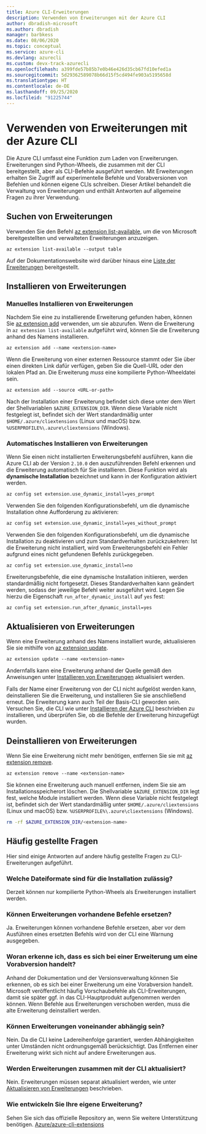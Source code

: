 ```yaml
---
title: Azure CLI-Erweiterungen
description: Verwenden von Erweiterungen mit der Azure CLI
author: dbradish-microsoft
ms.author: dbradish
manager: barbkess
ms.date: 08/06/2020
ms.topic: conceptual
ms.service: azure-cli
ms.devlang: azurecli
ms.custom: devx-track-azurecli
ms.openlocfilehash: a399fde57b85b7e0b46e426d35cb67fd10efed1a
ms.sourcegitcommit: 5d29362589078b66d15f5cd494fe903a5195658d
ms.translationtype: HT
ms.contentlocale: de-DE
ms.lasthandoff: 09/25/2020
ms.locfileid: "91225744"
---
```

# <a name="use-extensions-with-azure-cli"></a>Verwenden von Erweiterungen mit der Azure CLI 

Die Azure CLI umfasst eine Funktion zum Laden von Erweiterungen. Erweiterungen sind Python-Wheels, die zusammen mit der CLI bereitgestellt, aber als CLI-Befehle ausgeführt werden.
Mit Erweiterungen erhalten Sie Zugriff auf experimentelle Befehle und Vorabversionen von Befehlen und können eigene CLIs schreiben. Dieser Artikel behandelt die Verwaltung von Erweiterungen und enthält Antworten auf allgemeine Fragen zu ihrer Verwendung.

## <a name="find-extensions"></a>Suchen von Erweiterungen

Verwenden Sie den Befehl [az extension list-available](/cli/azure/extension#az-extension-list-available), um die von Microsoft bereitgestellten und verwalteten Erweiterungen anzuzeigen.

```azurecli-interactive
az extension list-available --output table
```

Auf der Dokumentationswebsite wird darüber hinaus eine [Liste der Erweiterungen](azure-cli-extensions-list.md) bereitgestellt.

## <a name="install-extensions"></a>Installieren von Erweiterungen

### <a name="install-extensions-manually"></a>Manuelles Installieren von Erweiterungen

Nachdem Sie eine zu installierende Erweiterung gefunden haben, können Sie [az extension add](/cli/azure/extension#az-extension-add) verwenden, um sie abzurufen. Wenn die Erweiterung in `az extension list-available` aufgeführt wird, können Sie die Erweiterung anhand des Namens installieren.

```azurecli-interactive
az extension add --name <extension-name>
```

Wenn die Erweiterung von einer externen Ressource stammt oder Sie über einen direkten Link dafür verfügen, geben Sie die Quell-URL oder den lokalen Pfad an. Die Erweiterung _muss_ eine kompilierte Python-Wheeldatei sein.

```azurecli-interactive
az extension add --source <URL-or-path>
```

Nach der Installation einer Erweiterung befindet sich diese unter dem Wert der Shellvariablen `$AZURE_EXTENSION_DIR`. Wenn diese Variable nicht festgelegt ist, befindet sich der Wert standardmäßig unter `$HOME/.azure/cliextensions` (Linux und macOS) bzw. `%USERPROFILE%\.azure\cliextensions` (Windows).

### <a name="install-extensions-automatically"></a>Automatisches Installieren von Erweiterungen

Wenn Sie einen nicht installierten Erweiterungsbefehl ausführen, kann die Azure CLI ab der Version `2.10.0` den auszuführenden Befehl erkennen und die Erweiterung automatisch für Sie installieren. Diese Funktion wird als **dynamische Installation** bezeichnet und kann in der Konfiguration aktiviert werden.
```azurecli-interactive
az config set extension.use_dynamic_install=yes_prompt
```

Verwenden Sie den folgenden Konfigurationsbefehl, um die dynamische Installation ohne Aufforderung zu aktivieren:
```azurecli-interactive
az config set extension.use_dynamic_install=yes_without_prompt
```

Verwenden Sie den folgenden Konfigurationsbefehl, um die dynamische Installation zu deaktivieren und zum Standardverhalten zurückzukehren: Ist die Erweiterung nicht installiert, wird vom Erweiterungsbefehl ein Fehler aufgrund eines nicht gefundenen Befehls zurückgegeben.
```azurecli-interactive
az config set extension.use_dynamic_install=no
```

Erweiterungsbefehle, die eine dynamische Installation initiieren, werden standardmäßig nicht fortgesetzt. Dieses Standardverhalten kann geändert werden, sodass der jeweilige Befehl weiter ausgeführt wird. Legen Sie hierzu die Eigenschaft `run_after_dynamic_install` auf `yes` fest:
```azurecli-interactive
az config set extension.run_after_dynamic_install=yes
```

## <a name="update-extensions"></a>Aktualisieren von Erweiterungen

Wenn eine Erweiterung anhand des Namens installiert wurde, aktualisieren Sie sie mithilfe von [az extension update](/cli/azure/extension#az-extension-update).

```azurecli-interactive
az extension update --name <extension-name>
```

Andernfalls kann eine Erweiterung anhand der Quelle gemäß den Anweisungen unter [Installieren von Erweiterungen](#install-extensions) aktualisiert werden.

Falls der Name einer Erweiterung von der CLI nicht aufgelöst werden kann, deinstallieren Sie die Erweiterung, und installieren Sie sie anschließend erneut. Die Erweiterung kann auch Teil der Basis-CLI geworden sein.
Versuchen Sie, die CLI wie unter [Installieren der Azure CLI](install-azure-cli.md) beschrieben zu installieren, und überprüfen Sie, ob die Befehle der Erweiterung hinzugefügt wurden.

## <a name="uninstall-extensions"></a>Deinstallieren von Erweiterungen

Wenn Sie eine Erweiterung nicht mehr benötigen, entfernen Sie sie mit [az extension remove](/cli/azure/extension#az-extension-remove).

```azurecli-interactive
az extension remove --name <extension-name>
```

Sie können eine Erweiterung auch manuell entfernen, indem Sie sie am Installationsspeicherort löschen. Die Shellvariable `$AZURE_EXTENSION_DIR` legt fest, welche Module installiert werden.
Wenn diese Variable nicht festgelegt ist, befindet sich der Wert standardmäßig unter `$HOME/.azure/cliextensions` (Linux und macOS) bzw. `%USERPROFILE%\.azure\cliextensions` (Windows).

```bash
rm -rf $AZURE_EXTENSION_DIR/<extension-name>
```

## <a name="faq"></a>Häufig gestellte Fragen

Hier sind einige Antworten auf andere häufig gestellte Fragen zu CLI-Erweiterungen aufgeführt.

### <a name="what-file-formats-are-allowed-for-installation"></a>Welche Dateiformate sind für die Installation zulässig?

Derzeit können nur kompilierte Python-Wheels als Erweiterungen installiert werden.

### <a name="can-extensions-replace-existing-commands"></a>Können Erweiterungen vorhandene Befehle ersetzen?

Ja. Erweiterungen können vorhandene Befehle ersetzen, aber vor dem Ausführen eines ersetzten Befehls wird von der CLI eine Warnung ausgegeben.

### <a name="how-can-i-tell-if-an-extension-is-in-pre-release"></a>Woran erkenne ich, dass es sich bei einer Erweiterung um eine Vorabversion handelt?

Anhand der Dokumentation und der Versionsverwaltung können Sie erkennen, ob es sich bei einer Erweiterung um eine Vorabversion handelt. Microsoft veröffentlicht häufig Vorschaubefehle als CLI-Erweiterungen, damit sie später ggf. in das CLI-Hauptprodukt aufgenommen werden können. Wenn Befehle aus Erweiterungen verschoben werden, muss die alte Erweiterung deinstalliert werden. 

### <a name="can-extensions-depend-upon-each-other"></a>Können Erweiterungen voneinander abhängig sein?

Nein. Da die CLI keine Ladereihenfolge garantiert, werden Abhängigkeiten unter Umständen nicht ordnungsgemäß berücksichtigt. Das Entfernen einer Erweiterung wirkt sich nicht auf andere Erweiterungen aus.

### <a name="are-extensions-updated-along-with-the-cli"></a>Werden Erweiterungen zusammen mit der CLI aktualisiert?

Nein. Erweiterungen müssen separat aktualisiert werden, wie unter [Aktualisieren von Erweiterungen](#update-extensions) beschrieben.

### <a name="how-to-develop-our-own-extension"></a>Wie entwickeln Sie Ihre eigene Erweiterung?
Sehen Sie sich das offizielle Repository an, wenn Sie weitere Unterstützung benötigen. [Azure/azure-cli-extensions](https://github.com/Azure/azure-cli/tree/master/doc/extensions)